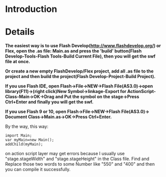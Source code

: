 # Introduction #



# Details #
**The easiest way is to use Flash Develop(http://www.flashdevelop.org/) or Flex, open the .as file: Main.as and press the 'build' button(Flash Develop-Tools-Flash Tools-Build Current File), then you will get the swf file at once.**


**Or create a new empty FlashDevelop/Flex project, add all .as file to the project and then build the project(Flash Develop-Project-Build Project).**


**If you use Flash IDE, open Flash->File->NEW->Flash File(AS3.0)->open library(F11)->(right click)New Symbol->linkage-Export for ActionScript-Class-Main->OK->Drag and Put the symbol on the stage->Press Ctrl+Enter and finally you will get the swf.**


**If you use Flash 9 or 10, open Flash->File->NEW->Flash File(AS3.0)->
Document Class->Main.as->OK->Press Ctrl+Enter.**


By the way, this way:
```
import Main; 
var myMain=new Main(); 
addChild(myMain);
```
on action script layer may get errors because I usually use "stage.stageWidth" and "stage.stageHeight" in the Class file. Find and Replace those two words to some Number like "550" and "400" and then you can compile it successfully.